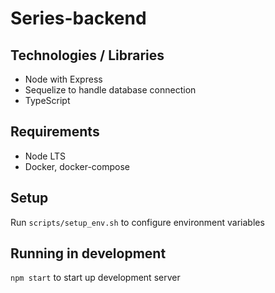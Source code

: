 # Series-backend

## Technologies / Libraries

- Node with Express
- Sequelize to handle database connection
- TypeScript

## Requirements

- Node LTS
- Docker, docker-compose

## Setup

Run `scripts/setup_env.sh` to configure environment variables

## Running in development

`npm start` to start up development server
